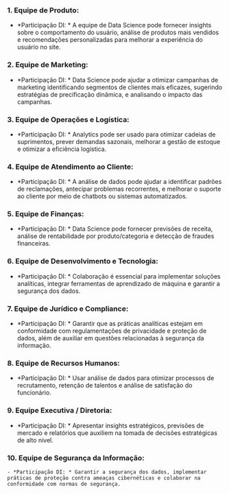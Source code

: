 ### 1. **Equipe de Produto:**
   - *Participação DI: * A equipe de Data Science pode fornecer insights sobre o comportamento do usuário, análise de produtos mais vendidos e recomendações personalizadas para melhorar a experiência do usuário no site.

### 2. **Equipe de Marketing:**
   - *Participação DI: * Data Science pode ajudar a otimizar campanhas de marketing identificando segmentos de clientes mais eficazes, sugerindo estratégias de precificação dinâmica, e analisando o impacto das campanhas.

### 3. **Equipe de Operações e Logística:**
   - *Participação DI: * Analytics pode ser usado para otimizar cadeias de suprimentos, prever demandas sazonais, melhorar a gestão de estoque e otimizar a eficiência logística.

### 4. **Equipe de Atendimento ao Cliente:**
   - *Participação DI: * A análise de dados pode ajudar a identificar padrões de reclamações, antecipar problemas recorrentes, e melhorar o suporte ao cliente por meio de chatbots ou sistemas automatizados.

### 5. **Equipe de Finanças:**
   - *Participação DI: * Data Science pode fornecer previsões de receita, análise de rentabilidade por produto/categoria e detecção de fraudes financeiras.

### 6. **Equipe de Desenvolvimento e Tecnologia:**
   - *Participação DI: * Colaboração é essencial para implementar soluções analíticas, integrar ferramentas de aprendizado de máquina e garantir a segurança dos dados.

### 7. **Equipe de Jurídico e Compliance:**
   - *Participação DI: * Garantir que as práticas analíticas estejam em conformidade com regulamentações de privacidade e proteção de dados, além de auxiliar em questões relacionadas à segurança da informação.

### 8. **Equipe de Recursos Humanos:**
   - *Participação DI: * Usar análise de dados para otimizar processos de recrutamento, retenção de talentos e análise de satisfação do funcionário.

### 9. **Equipe Executiva / Diretoria:**
   - *Participação DI: * Apresentar insights estratégicos, previsões de mercado e relatórios que auxiliem na tomada de decisões estratégicas de alto nível.

### 10. **Equipe de Segurança da Informação:**
    - *Participação DI: * Garantir a segurança dos dados, implementar práticas de proteção contra ameaças cibernéticas e colaborar na conformidade com normas de segurança.

